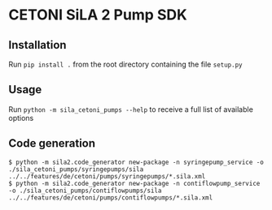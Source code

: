 # CETONI SiLA 2 Pump SDK
## Installation
Run `pip install .` from the root directory containing the file `setup.py`

## Usage
Run `python -m sila_cetoni_pumps --help` to receive a full list of available options

## Code generation
```console
$ python -m sila2.code_generator new-package -n syringepump_service -o ./sila_cetoni_pumps/syringepumps/sila ../../features/de/cetoni/pumps/syringepumps/*.sila.xml
$ python -m sila2.code_generator new-package -n contiflowpump_service -o ./sila_cetoni_pumps/contiflowpumps/sila ../../features/de/cetoni/pumps/contiflowpumps/*.sila.xml
```

